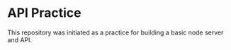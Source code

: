 # API Practice
This repository was initiated as a practice for building a basic node server and API.
